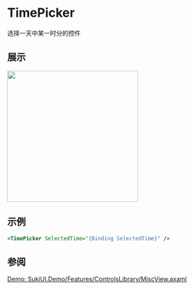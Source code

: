 # TimePicker

选择一天中某一时分的控件

## 展示

<img src="/controls/datetime/timepicker.gif" height="300px" width="300px"/>

## 示例

```xml
<TimePicker SelectedTime="{Binding SelectedTime}" />
```

## 参阅

[Demo: SukiUI.Demo/Features/ControlsLibrary/MiscView.axaml](https://github.com/kikipoulet/SukiUI/blob/main/SukiUI.Demo/Features/ControlsLibrary/MiscView.axaml)